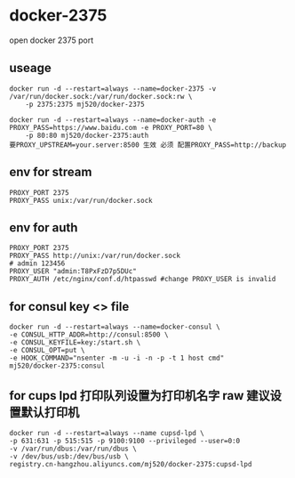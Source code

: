 # docker-2375
open docker 2375 port
## useage
```
docker run -d --restart=always --name=docker-2375 -v /var/run/docker.sock:/var/run/docker.sock:rw \
    -p 2375:2375 mj520/docker-2375

docker run -d --restart=always --name=docker-auth -e PROXY_PASS=https://www.baidu.com -e PROXY_PORT=80 \
    -p 80:80 mj520/docker-2375:auth
要PROXY_UPSTREAM=your.server:8500 生效 必须 配置PROXY_PASS=http://backup
```

## env for stream
```
PROXY_PORT 2375
PROXY_PASS unix:/var/run/docker.sock
```

## env for auth
```
PROXY_PORT 2375
PROXY_PASS http://unix:/var/run/docker.sock
# admin 123456
PROXY_USER "admin:T8PxFzD7p5DUc"
PROXY_AUTH /etc/nginx/conf.d/htpasswd #change PROXY_USER is invalid
```

## for consul key <> file
```
docker run -d --restart=always --name=docker-consul \
-e CONSUL_HTTP_ADDR=http://consul:8500 \
-e CONSUL_KEYFILE=key:/start.sh \
-e CONSUL_OPT=put \
-e HOOK_COMMAND="nsenter -m -u -i -n -p -t 1 host cmd"
mj520/docker-2375:consul
```

## for cups  lpd 打印队列设置为打印机名字 raw 建议设置默认打印机
```
docker run -d --restart=always --name cupsd-lpd \
-p 631:631 -p 515:515 -p 9100:9100 --privileged --user=0:0
-v /var/run/dbus:/var/run/dbus \
-v /dev/bus/usb:/dev/bus/usb \
registry.cn-hangzhou.aliyuncs.com/mj520/docker-2375:cupsd-lpd
```

